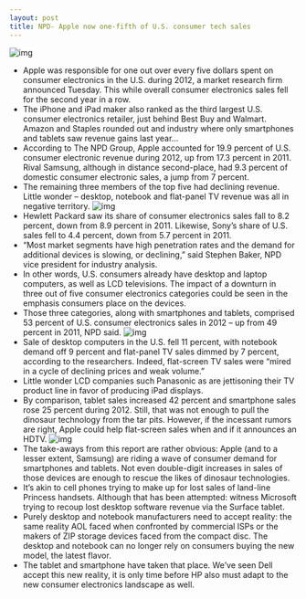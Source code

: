 ```yaml
---
layout: post
title: NPD- Apple now one-fifth of U.S. consumer tech sales
---
```

![img](http://media.idownloadblog.com/wp-content/uploads/2013/02/NPD-Group-consumer-tech-retail-sales-2012-table-001.png)
* Apple was responsible for one out over every five dollars spent on consumer electronics in the U.S. during 2012, a market research firm announced Tuesday. This while overall consumer electronics sales fell for the second year in a row.
* The iPhone and iPad maker also ranked as the third largest U.S. consumer electronics retailer, just behind Best Buy and Walmart. Amazon and Staples rounded out and industry where only smartphones and tablets saw revenue gains last year…
* According to The NPD Group, Apple accounted for 19.9 percent of U.S. consumer electronic revenue during 2012, up from 17.3 percent in 2011. Rival Samsung, although in distance second-place, had 9.3 percent of domestic consumer electronic sales, a jump from 7 percent.
* The remaining three members of the top five had declining revenue. Little wonder – desktop, notebook and flat-panel TV revenue was all in negative territory.
![img](http://media.idownloadblog.com/wp-content/uploads/2013/02/NPD-Group-consumer-tech-retail-sales-2012-top-5-categories.png)
* Hewlett Packard saw its share of consumer electronics sales fall to 8.2 percent, down from 8.9 percent in 2011. Likewise, Sony’s share of U.S. sales fell to 4.4 percent, down from 5.7 percent in 2011.
* “Most market segments have high penetration rates and the demand for additional devices is slowing, or declining,” said Stephen Baker, NPD vice president for industry analysis.
* In other words, U.S. consumers already have desktop and laptop computers, as well as LCD televisions. The impact of a downturn in three out of five consumer electronics categories could be seen in the emphasis consumers place on the devices.
* Those three categories, along with smartphones and tablets, comprised 53 percent of U.S. consumer electronics sales in 2012 – up from 49 percent in 2011, NPD said.
![img](http://media.idownloadblog.com/wp-content/uploads/2013/02/NPD-Group-consumer-tech-retail-sales-2012-quarterly-US-consumer-sales.png)
* Sale of desktop computers in the U.S. fell 11 percent, with notebook demand off 9 percent and flat-panel TV sales dimmed by 7 percent, according to the researchers. Indeed, flat-screen TV sales were “mired in a cycle of declining prices and weak volume.”
* Little wonder LCD companies such Panasonic as are jettisoning their TV product line in favor of producing iPad displays.
* By comparison, tablet sales increased 42 percent and smartphone sales rose 25 percent during 2012. Still, that was not enough to pull the dinosaur technology from the tar pits. However, if the incessant rumors are right, Apple could help flat-screen sales when and if it announces an HDTV.
![img](http://media.idownloadblog.com/wp-content/uploads/2012/12/iTV-mockup-AllThingsD-002.jpg)
* The take-aways from this report are rather obvious: Apple (and to a lesser extent, Samsung) are riding a wave of consumer demand for smartphones and tablets. Not even double-digit increases in sales of those devices are enough to rescue the likes of dinosaur technologies.
* It’s akin to cell phones trying to make up for lost sales of land-line Princess handsets. Although that has been attempted: witness Microsoft trying to recoup lost desktop software revenue via the Surface tablet.
* Purely desktop and notebook manufacturers need to accept reality: the same reality AOL faced when confronted by commercial ISPs or the makers of ZIP storage devices faced from the compact disc. The desktop and notebook can no longer rely on consumers buying the new model, the latest flavor.
* The tablet and smartphone have taken that place. We’ve seen Dell accept this new reality, it is only time before HP also must adapt to the new consumer electronics landscape as well.

